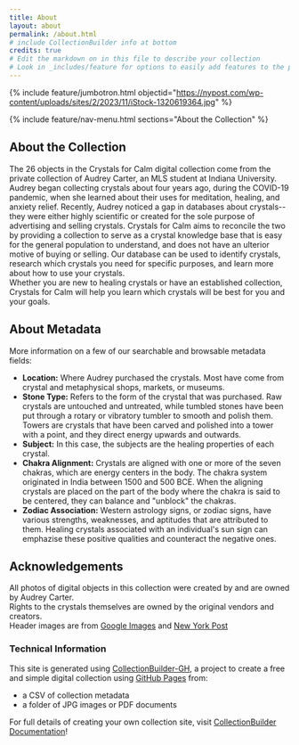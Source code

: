 ```yaml
---
title: About
layout: about
permalink: /about.html
# include CollectionBuilder info at bottom
credits: true
# Edit the markdown on in this file to describe your collection
# Look in _includes/feature for options to easily add features to the page
---
```


{% include feature/jumbotron.html objectid="https://nypost.com/wp-content/uploads/sites/2/2023/11/iStock-1320619364.jpg" %}

{% include feature/nav-menu.html sections="About the Collection" %}

## About the Collection

The 26 objects in the Crystals for Calm digital collection come from the private collection of Audrey Carter, an MLS student at Indiana University. Audrey began collecting crystals about four years ago, during the COVID-19 pandemic, when she learned about their uses for meditation, healing, and anxiety relief. Recently, Audrey noticed a gap in databases about crystals--they were either highly scientific or created for the sole purpose of advertising and selling crystals. Crystals for Calm aims to reconcile the two by providing a collection to serve as a crystal knowledge base that is easy for the general population to understand, and does not have an ulterior motive of buying or selling. Our database can be used to identify crystals, research which crystals you need for specific purposes, and learn more about how to use your crystals.    
Whether you are new to healing crystals or have an established collection, Crystals for Calm will help you learn which crystals will be best for you and your goals.  

## About Metadata  
More information on a few of our searchable and browsable metadata fields:

* **Location:** Where Audrey purchased the crystals. Most have come from crystal and metaphysical shops, markets, or museums.
* **Stone Type:** Refers to the form of the crystal that was purchased. Raw crystals are untouched and untreated, while tumbled stones have been put through a rotary or vibratory tumbler to smooth and polish them. Towers are crystals that have been carved and polished into a tower with a point, and they direct energy upwards and outwards.
* **Subject:** In this case, the subjects are the healing properties of each crystal.
* **Chakra Alignment:** Crystals are aligned with one or more of the seven chakras, which are energy centers in the body. The chakra system originated in India between 1500 and 500 BCE. When the aligning crystals are placed on the part of the body where the chakra is said to be centered, they can balance and "unblock" the chakras.
* **Zodiac Association:** Western astrology signs, or zodiac signs, have various strengths, weaknesses, and aptitudes that are attributed to them. Healing crystals associated with an individual's sun sign can emphazise these positive qualities and counteract the negative ones.

## Acknowledgements
All photos of digital objects in this collection were created by and are owned by Audrey Carter.  
Rights to the crystals themselves are owned by the original vendors and creators.  
Header images are from [Google Images](https://media.istockphoto.com/id/1318237729/photo/rose-quartz-and-healing-crystals.jpg?s=612x612&w=0&k=20&c=PuUirvE12VUp8VONPlatyFiVPeQp_9381ofbWzLiznU=) and [New York Post](https://nypost.com/wp-content/uploads/sites/2/2023/11/iStock-1320619364.jpg)  

### Technical Information

This site is generated using [CollectionBuilder-GH](https://collectionbuilding.github.io/gh/), a project to create a free and simple digital collection using [GitHub Pages](https://pages.github.com/) from: 

- a CSV of collection metadata
- a folder of JPG images or PDF documents

For full details of creating your own collection site, visit [CollectionBuilder Documentation](https://collectionbuilder.github.io/cb-docs/)!
